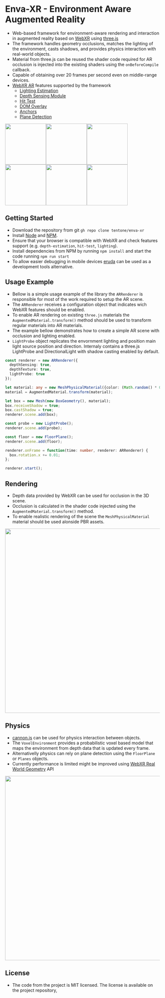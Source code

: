 # Enva-XR - Environment Aware Augmented Reality

- Web-based framework for environment-aware rendering and interaction in augmented reality based on [WebXR](https://www.w3.org/TR/webxr/) using [three.js](https://threejs.org/)
- The framework handles  geometry occlusions, matches the lighting of the environment, casts shadows, and provides physics interaction with real-world objects.
- Material from three.js can be reused the shader code required for AR occlusion is injected into the existing shaders using the `onBeforeCompile` callback.
- Capable of obtaining over 20 frames per second even on middle-range devices.
- [WebXR AR](https://immersive-web.github.io/webxr-ar-module/) features supported by the framework
  - [Lighting Estimation](https://immersive-web.github.io/lighting-estimation/)
  - [Depth Sensing Module](https://immersive-web.github.io/depth-sensing/)
  - [Hit Test](https://immersive-web.github.io/hit-test/)
  - [DOM Overlay](https://immersive-web.github.io/dom-overlays/)
  - [Anchors](https://immersive-web.github.io/anchors/)
  - [Plane Detection](https://immersive-web.github.io/real-world-geometry/plane-detection.html)

<img src="https://raw.githubusercontent.com/tentone/ar-occlusion/main/readme/screenshot/a.jpg" width="133"><img src="https://raw.githubusercontent.com/tentone/ar-occlusion/main/readme/screenshot/b.jpg" width="133"><img src="https://raw.githubusercontent.com/tentone/ar-occlusion/main/readme/screenshot/f.jpg" width="133"><img src="https://raw.githubusercontent.com/tentone/ar-occlusion/main/readme/screenshot/e.jpg" width="133"><img src="https://raw.githubusercontent.com/tentone/ar-occlusion/main/readme/screenshot/c.jpg" width="133"><img src="https://raw.githubusercontent.com/tentone/ar-occlusion/main/readme/screenshot/d.jpg" width="133">



## Getting Started

- Download the repository from git `gh repo clone tentone/enva-xr`
- Install [Node](https://nodejs.org/en/) and [NPM](https://www.npmjs.com/).
- Ensure that your browser is compatible with WebXR and check features support (e.g. `depth-estimation`, `hit-test`, `lighting`).
- Install dependencies from NPM by running `npm install` and start the code running `npm run start`
- To allow easier debugging in mobile devices [eruda](https://github.com/liriliri/eruda) can be used as a development tools alternative.

## Usage Example

 - Bellow is a simple usage example of the library the `ARRenderer` is responsible for most of the work required to setup the AR scene.
 - The `ARRenderer` receives a configuration object that indicates wich WebXR features should be enabled.
 - To enable AR rendering on existing `three.js` materials the `AugmentedMaterial.transform()` method should be used to transform regular materials into AR materials.
 - The example bellow demonstrates how to create a simple AR scene with occlusion and lighting enabled.
 - `LightProbe` object replicates the envornment lighting and position main light source position and direction. Internaly contains a three.js LightProbe and DirectionalLight with shadow casting enabled by default. 

``` typescript
const renderer = new ARRenderer({
  depthSensing: true,
  depthTexture: true,
  lightProbe: true
});

let material: any = new MeshPhysicalMaterial({color: (Math.random() * 0xFFFFFF)});
material = AugmentedMaterial.transform(material);

let box = new Mesh(new BoxGeometry(), material);
box.receiveShadow = true;
box.castShadow = true;
renderer.scene.add(box);

const probe = new LightProbe();
renderer.scene.add(probe);

const floor = new FloorPlane();
renderer.scene.add(floor);

renderer.onFrame = function(time: number, renderer: ARRenderer) {
  box.rotation.x += 0.01;
};

renderer.start();
```



## Rendering

- Depth data provided by WebXR can be used for occlusion in the 3D scene.
- Occlusion is calculated in the shader code injected using the `AugmentedMaterial.transform()` method.
- To enable realistic rendering of the scene the `MeshPhysicalMaterial` material should be used alonside PBR assets. 

<img src="https://raw.githubusercontent.com/tentone/ar-occlusion/main/readme/rendering.png" width="600">


## Physics

- [cannon.js](https://schteppe.github.io/cannon.js/) can be used for physics interaction between objects.
- The  `VoxelEnvironment` provides a probabilistic voxel based model that maps the environment from depth data that is updated every frame.
- Alternativelly physics can rely on plane detection using the `FloorPlane` or `Planes` objects.
- Currently performance is limited might be improved using [WebXR Real World Geometry](https://github.com/immersive-web/real-world-geometry) API

<img src="https://raw.githubusercontent.com/tentone/ar-occlusion/main/readme/physics.png" width="600">

## License

- The code from the project is MIT licensed. The license is available on the project repository,
